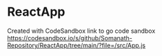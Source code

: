# ReactApp
Created with CodeSandbox
link to go code sandbox
https://codesandbox.io/s/github/Somanath-Repository/ReactApp/tree/main/?file=/src/App.js
